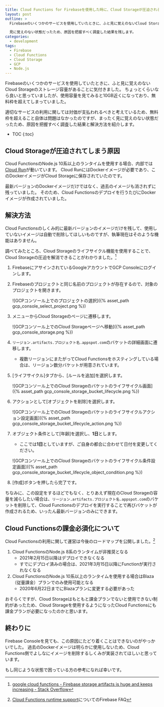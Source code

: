 ```yaml
---
title: Cloud Functions for Firebaseを使用した時に、Cloud Storageが圧迫される問題について調べた
layout: post
outline: >
  Firebaseのいくつかのサービスを使用していたときに、ふと見に覚えのないCloud Storageのストレージ容量があることに気付きました。

  見に覚えのない状態だったため、原因を把握すべく調査した結果を残します。
categories:
  - development
tags:
  - Firebase
  - Cloud Functions
  - Cloud Storage
  - GCP
  - Node.js
---
```


Firebaseのいくつかのサービスを使用していたときに、ふと見に覚えのないCloud Storageのストレージ容量があることに気付きました。
ちょっとくらいなら良いと思っていましたが、使用容量を見てみると10GB近くになっており、無料枠を超えてしまっていました。

適切なサービスの利用に関しては対価が支払われるべきと考えているため、無料枠を超えること自体は問題はなかったのですが、まったく見に覚えのない状態だったため、原因を把握すべく調査した結果と解決方法を紹介します。

* TOC
{:toc}

## Cloud Storageが圧迫されてしまう原因

Cloud FunctionsのNode.js 10系以上のランタイムを使用する場合、内部では[Cloud Run](https://cloud.google.com/run)が動いています。
Cloud RunにはDockerイメージが必要であり、このDockerイメージがCloud Storageに保存されていたのです。

最新バージョンのDockerイメージだけではなく、過去のイメージも消されずに残っていました。
そのため、Cloud Functionsのデプロイを行うたびにDockerイメージが作成されていました。

## 解決方法

Cloud Functionsのしくみ的に最新バージョンのイメージだけを残して、使用していないイメージは自動で削除してほしいものですが、執筆現在はそのような機能はありません。

調べてみたところ、Cloud Storageのライフサイクル機能を使用することで、Cloud Storageの圧迫を解消できることがわかりました。[^functions-artifacts-increasing-stackoverflow]

[^functions-artifacts-increasing-stackoverflow]: [google cloud functions - Firebase storage artifacts is huge and keeps increasing - Stack Overflow](https://stackoverflow.com/questions/63843721/firebase-storage-artifacts-is-huge-and-keeps-increasing)

1. FirebaseにアサインされているGoogleアカウントでGCP Consoleにログインします。
1. Firebaseのプロジェクトと同じ名前のプロジェクトが存在するので、対象のプロジェクトを開きます。

    ![GCPコンソール上でのプロジェクトの選択]({% asset_path gcp_console_select_project.png %})

1. メニューからCloud Storageのページに遷移します。

    ![GCPコンソール上でのCloud Storageページへ移動]({% asset_path gcp_console_storage.png %})

1. `リージョン.artifacts.プロジェクト名.appspot.com`のバケットの詳細画面に遷移します。

    * 複数リージョンにまたがってCloud Functionsをホスティングしている場合は、リージョン数分バケットが用意されています。

1. [ライフサイクル]タブから、[ルールを追加]を選択します。

    ![GCPコンソール上でのCloud Storageのバケットのライフサイクル画面]({% asset_path gcp_console_storage_bucket_lifecycle.png %})

1. アクションとして[オブジェクトを削除]を選択します。

    ![GCPコンソール上でのCloud Storageのバケットのライフサイクルアクション設定画面]({% asset_path gcp_console_storage_bucket_lifecycle_action.png %})

1. オブジェクト条件として[年齢]を選択し、**1日**とします。

    * ここでは**1日**としていますが、ご自身の都合に合わせて日付を変更してください。

    ![GCPコンソール上でのCloud Storageのバケットのライフサイクル条件設定画面]({% asset_path gcp_console_storage_bucket_lifecycle_object_condition.png %})

1. [作成]ボタンを押したら完了です。

ちなみに、この設定をするほどでもなく、とりあえず現在のCloud Storageの容量を減らしたい場合は、`リージョン.artifacts.プロジェクト名.appspot.com`のバケットを削除して、Cloud Functionsのデプロイを実行することで再びバケットが作成されるため、いったん最新バージョンのみにできます。

## Cloud Functionsの課金必須化について

Cloud Functionsの利用に関して運営は今後のロードマップを公開しました。[^cloud-functions-runtime-support]

[^cloud-functions-runtime-support]: [Cloud Functions runtime support](https://firebase.google.com/support/faq#functions-runtime)についてのFirebase FAQ

1. Cloud FunctionsのNode.js 8系のランタイムが非推奨となる
    * 2021年2月15日以降はデプロイできなくなる
    * すでにデプロイ済みの場合は、2021年3月15日以降にFunctionが実行されなくなる
1. Cloud FunctionsのNode.js 10系以上のランタイムを使用する場合はBlaza（従量課金）プランでのみ使用可能となる
    * 2020年6月22日までにBlazaプランに変更する必要があった

おそらくですが、Cloud Storageはもともと課金プランでないと使用できない制約があったため、Cloud Storageを使用するようになったCloud Functionsにも課金プランが必要になったのかと思います。

## 終わりに

Firebase Consoleを見ても、この原因にたどり着くことはできないのがやっかいでした。
過去のDockerイメージは明らかに使用しないため、Cloud Functions側でよしなにイメージを削除するしくみが実装されてほしいと思っています。

もし同じような状態で困っている方の参考になれば幸いです。
